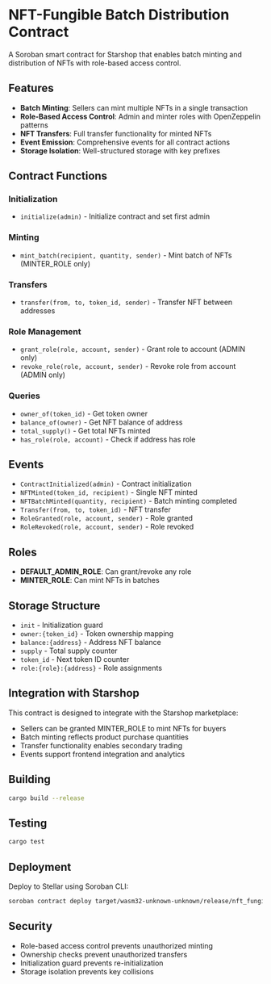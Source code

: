 # NFT-Fungible Batch Distribution Contract

A Soroban smart contract for Starshop that enables batch minting and distribution of NFTs with role-based access control.

## Features

- **Batch Minting**: Sellers can mint multiple NFTs in a single transaction
- **Role-Based Access Control**: Admin and minter roles with OpenZeppelin patterns
- **NFT Transfers**: Full transfer functionality for minted NFTs
- **Event Emission**: Comprehensive events for all contract actions
- **Storage Isolation**: Well-structured storage with key prefixes

## Contract Functions

### Initialization
- `initialize(admin)` - Initialize contract and set first admin

### Minting
- `mint_batch(recipient, quantity, sender)` - Mint batch of NFTs (MINTER_ROLE only)

### Transfers
- `transfer(from, to, token_id, sender)` - Transfer NFT between addresses

### Role Management
- `grant_role(role, account, sender)` - Grant role to account (ADMIN only)
- `revoke_role(role, account, sender)` - Revoke role from account (ADMIN only)

### Queries
- `owner_of(token_id)` - Get token owner
- `balance_of(owner)` - Get NFT balance of address
- `total_supply()` - Get total NFTs minted
- `has_role(role, account)` - Check if address has role

## Events

- `ContractInitialized(admin)` - Contract initialization
- `NFTMinted(token_id, recipient)` - Single NFT minted
- `NFTBatchMinted(quantity, recipient)` - Batch minting completed
- `Transfer(from, to, token_id)` - NFT transfer
- `RoleGranted(role, account, sender)` - Role granted
- `RoleRevoked(role, account, sender)` - Role revoked

## Roles

- **DEFAULT_ADMIN_ROLE**: Can grant/revoke any role
- **MINTER_ROLE**: Can mint NFTs in batches

## Storage Structure

- `init` - Initialization guard
- `owner:{token_id}` - Token ownership mapping
- `balance:{address}` - Address NFT balance
- `supply` - Total supply counter
- `token_id` - Next token ID counter
- `role:{role}:{address}` - Role assignments

## Integration with Starshop

This contract is designed to integrate with the Starshop marketplace:
- Sellers can be granted MINTER_ROLE to mint NFTs for buyers
- Batch minting reflects product purchase quantities
- Transfer functionality enables secondary trading
- Events support frontend integration and analytics

## Building

```bash
cargo build --release
```

## Testing

```bash
cargo test
```

## Deployment

Deploy to Stellar using Soroban CLI:

```bash
soroban contract deploy target/wasm32-unknown-unknown/release/nft_fungible_batch_contract.wasm
```

## Security

- Role-based access control prevents unauthorized minting
- Ownership checks prevent unauthorized transfers
- Initialization guard prevents re-initialization
- Storage isolation prevents key collisions 